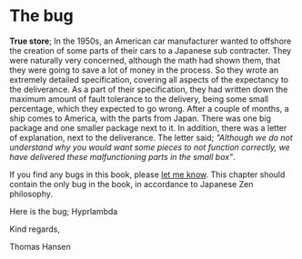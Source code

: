 # The bug

**True store**; In the 1950s, an American car manufacturer wanted to offshore the creation of some parts of their cars to a Japanese sub contracter. They were naturally very concerned, although the math had shown them, that they were going to save a lot of money in the process. So they wrote an extremely detailed specification, covering all aspects of the expectancy to the deliverance. As a part of their specification, they had written down the maximum amount of fault tolerance to the delivery, being some small percentage, which they expected to go wrong. After a couple of months, a ship comes to America, with the parts from Japan. There was one big package and one smaller package next to it. In addition, there was a letter of explanation, next to the deliverance. The letter said; *"Although we do not understand why you would want some pieces to not function correctly, we have delivered these malfunctioning parts in the small box"*.

If you find any bugs in this book, please [let me know](https://github.com/polterguy/phosphorusfive-dox/issues). This chapter should contain the only bug in the book, in accordance to Japanese Zen philosophy.

Here is the bug; Hyprlambda

Kind regards,

Thomas Hansen
